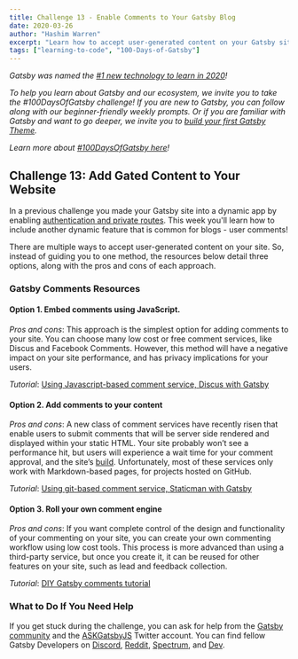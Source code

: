 ```yaml
---
title: Challenge 13 - Enable Comments to Your Gatsby Blog
date: 2020-03-26
author: "Hashim Warren"
excerpt: "Learn how to accept user-generated content on your Gatsby site"
tags: ["learning-to-code", "100-Days-of-Gatsby"]
---
```


_Gatsby was named the [#1 new technology to learn in 2020](https://www.cnbc.com/2019/12/02/10-hottest-tech-skills-that-could-pay-off-most-in-2020-says-new-report.html)!_

_To help you learn about Gatsby and our ecosystem, we invite you to take the #100DaysOfGatsby challenge! If you are new to Gatsby, you can follow along with our beginner-friendly weekly prompts. Or if you are familiar with Gatsby and want to go deeper, we invite you to [build your first Gatsby Theme](/docs/themes/building-themes/)._

_Learn more about [#100DaysOfGatsby here](/blog/100days)!_

## Challenge 13: Add Gated Content to Your Website

In a previous challenge you made your Gatsby site into a dynamic app by enabling [authentication and private routes](/blog/100days/apps/). This week you'll learn how to include another dynamic feature that is common for blogs - user comments!

There are multiple ways to accept user-generated content on your site. So, instead of guiding you to one method, the resources below detail three options, along with the pros and cons of each approach.

### Gatsby Comments Resources

#### Option 1. Embed comments using JavaScript.

_Pros and cons_: This approach is the simplest option for adding comments to your site. You can choose many low cost or free comment services, like Discus and Facebook Comments. However, this method will have a negative impact on your site performance, and has privacy implications for your users.

_Tutorial_: [Using Javascript-based comment service, Discus with Gatsby](/docs/adding-comments/#using-disqus-for-comments)

#### Option 2. Add comments to your content

_Pros and cons_: A new class of comment services have recently risen that enable users to submit comments that will be server side rendered and displayed within your static HTML. Your site probably won’t see a performance hit, but users will experience a wait time for your comment approval, and the site’s [build](/docs/glossary/build/). Unfortunately, most of these services only work with Markdown-based pages, for projects hosted on GitHub.

_Tutorial_: [Using git-based comment service, Staticman with Gatsby](/blog/2018-04-10-how-to-handle-comments-in-gatsby-blogs/)

#### Option 3. Roll your own comment engine

_Pros and cons_: If you want complete control of the design and functionality of your commenting on your site, you can create your own commenting workflow using low cost tools. This process is more advanced than using a third-party service, but once you create it, it can be reused for other features on your site, such as lead and feedback collection.

_Tutorial_: [DIY Gatsby comments tutorial](/blog/2019-08-27-roll-your-own-comment-system/)

### What to Do If You Need Help

If you get stuck during the challenge, you can ask for help from the [Gatsby community](/contributing/community/) and the [ASKGatsbyJS](https://twitter.com/AskGatsbyJS) Twitter account. You can find fellow Gatsby Developers on [Discord](https://discordapp.com/invite/gatsby), [Reddit](https://www.reddit.com/r/gatsbyjs/), [Spectrum](https://spectrum.chat/gatsby-js), and [Dev](https://dev.to/t/gatsby).
